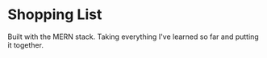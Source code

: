 # Shopping List

Built with the MERN stack. Taking everything I've learned so far and putting it together.